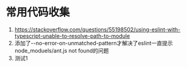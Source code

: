 # 常用代码收集
1. https://stackoverflow.com/questions/55198502/using-eslint-with-typescript-unable-to-resolve-path-to-module
2. 添加了--no-error-on-unmatched-pattern才解决了eslint一直提示node_moduels/ant.js not found的问题
3. 测试1
